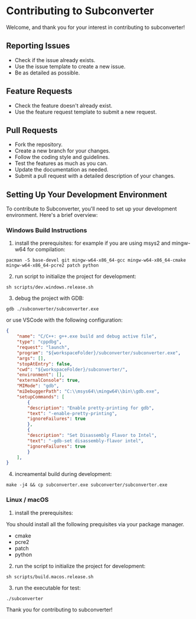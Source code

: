# Contributing to Subconverter

Welcome, and thank you for your interest in contributing to subconverter!

## Reporting Issues

- Check if the issue already exists.
- Use the issue template to create a new issue.
- Be as detailed as possible.

## Feature Requests

- Check the feature doesn't already exist.
- Use the feature request template to submit a new request.

## Pull Requests

- Fork the repository.
- Create a new branch for your changes.
- Follow the coding style and guidelines.
- Test the features as much as you can.
- Update the documentation as needed.
- Submit a pull request with a detailed description of your changes.

## Setting Up Your Development Environment

To contribute to Subconverter, you'll need to set up your development environment. Here's a brief overview:

### Windows Build Instructions

1. install the prerequisites:
for example if you are using msys2 and mingw-w64 for compilation:
```shell
pacman -S base-devel git mingw-w64-x86_64-gcc mingw-w64-x86_64-cmake mingw-w64-x86_64-pcre2 patch python
```

2. run script to initialize the project for development:
```shell
sh scripts/dev.windows.release.sh
```

3. debug the project with GDB:
```shell
gdb ./subconverter/subconverter.exe
```
or use VSCode with the following configuration:
```json
{
    "name": "C/C++: g++.exe build and debug active file",
    "type": "cppdbg",
    "request": "launch",
    "program": "${workspaceFolder}/subconverter/subconverter.exe",
    "args": [],
    "stopAtEntry": false,
    "cwd": "${workspaceFolder}/subconverter/",
    "environment": [],
    "externalConsole": true,
    "MIMode": "gdb",
    "miDebuggerPath": "C:\\msys64\\mingw64\\bin\\gdb.exe",
    "setupCommands": [
        {
        "description": "Enable pretty-printing for gdb",
        "text": "-enable-pretty-printing",
        "ignoreFailures": true
        },
        {
        "description": "Set Disassembly Flavor to Intel",
        "text": "-gdb-set disassembly-flavor intel",
        "ignoreFailures": true
        }
    ],
}
```

4. increamental build during development:

```shell
make -j4 && cp subconverter.exe subconverter/subconverter.exe
```

### Linux / macOS

1. install the prerequisites:

You should install all the following prequisites via your package manager.
- cmake
- pcre2
- patch
- python

2. run the script to initialize the project for development:

```shell
sh scripts/build.macos.release.sh
```

3. run the executable for test:
```shell
./subconverter
```

Thank you for contributing to subconverter!
